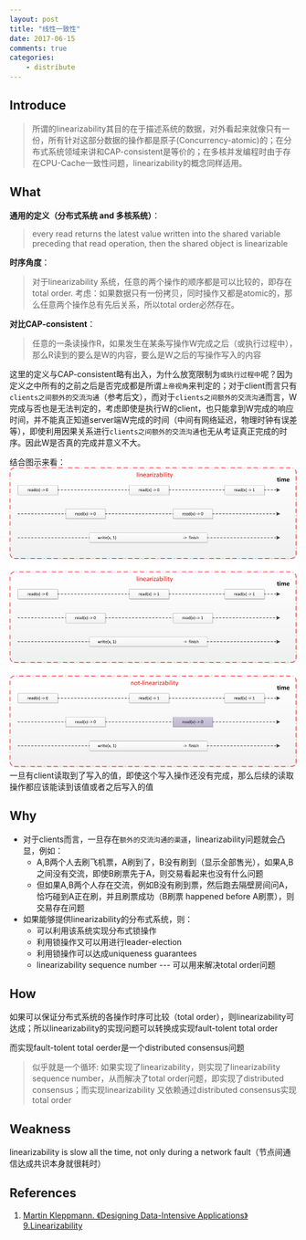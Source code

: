 ```yaml
---
layout: post
title: "线性一致性"
date: 2017-06-15
comments: true
categories:
    - distribute
---
```

## Introduce

> 所谓的linearizability其目的在于描述系统的数据，对外看起来就像只有一份，所有针对这部分数据的操作都是原子(Concurrency-atomic)的；在分布式系统领域来讲和CAP-consistent是等价的；在多核并发编程时由于存在CPU-Cache一致性问题，linearizability的概念同样适用。

## What

**通用的定义（分布式系统 and 多核系统）**：
> every read returns the latest value written into the shared variable preceding that read operation, then the shared object is linearizable


**时序角度**：
> 对于linearizability 系统，任意的两个操作的顺序都是可以比较的，即存在total order. 考虑：如果数据只有一份拷贝，同时操作又都是atomic的，那么任意两个操作总有先后关系，所以total order必然存在。


**对比CAP-consistent**：
> 任意的一条读操作R，如果发生在某条写操作W完成之后（或执行过程中），那么R读到的要么是W的内容，要么是W之后的写操作写入的内容

这里的定义与CAP-consistent略有出入，为什么放宽限制为`或执行过程中`呢？因为定义之中所有的之前之后是否完成都是所谓`上帝视角`来判定的；对于client而言只有`clients之间额外的交流沟通`（参考后文），而对于`clients之间额外的交流沟通`而言，W完成与否也是无法判定的，考虑即使是执行W的client，也只能拿到W完成的响应时间，并不能真正知道server端W完成的时间（中间有网络延迟，物理时钟有误差等），即使利用因果关系进行`clients之间额外的交流沟通`也无从考证真正完成的时序。因此W是否真的完成并意义不大。

结合图示来看：
![](/images/blog_images/linearizability/linearizability.png)
一旦有client读取到了写入的值，即使这个写入操作还没有完成，那么后续的读取操作都应该能读到该值或者之后写入的值


## Why
- 对于clients而言，一旦存在`额外的交流沟通的渠道`，linearizability问题就会凸显，例如：
  - A,B两个人去刷飞机票，A刷到了，B没有刷到（显示全部售光），如果A,B之间没有交流，即使B刷票先于A，则交易看起来也没有什么问题
  - 但如果A,B两个人存在交流，例如B没有刷到票，然后跑去隔壁房间问A，恰巧碰到A正在刷，并且刷票成功（B刷票 happened before A刷票），则交易存在问题
- 如果能够提供linearizability的分布式系统，则：
  - 可以利用该系统实现分布式锁操作
  - 利用锁操作又可以用进行leader-election
  - 利用锁操作可以达成uniqueness guarantees
  - linearizability sequence number --- 可以用来解决total order问题


## How
如果可以保证分布式系统的各操作时序可比较（total order），则linearizability可达成；所以linearizability的实现问题可以转换成实现fault-tolent total order 

而实现fault-tolent total oerder是一个distributed consensus问题

> 似乎就是一个循环: 如果实现了linearizability，则实现了linearizability sequence number，从而解决了total order问题，即实现了distributed consensus；而实现linearizability 又依赖通过distributed consensus实现total order


## Weakness
linearizability is slow all the time, not only during a network fault（节点间通信达成共识本身就很耗时）

## References
1. [Martin Kleppmann. 《Designing Data-Intensive Applications》9.Linearizability](http://dataintensive.net/)
